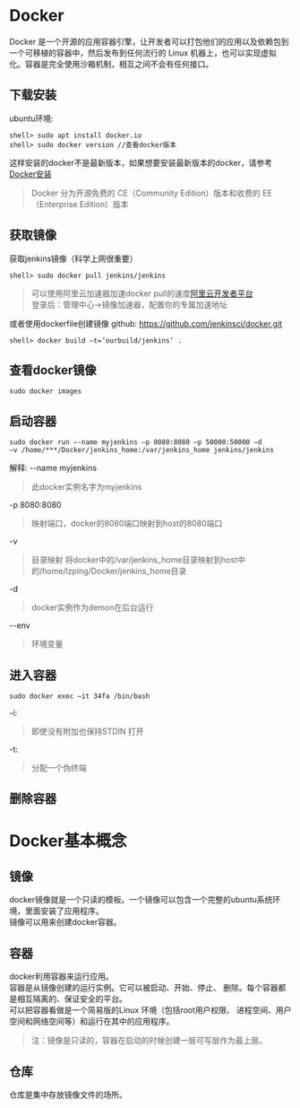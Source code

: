 # Docker
Docker 是一个开源的应用容器引擎，让开发者可以打包他们的应用以及依赖包到一个可移植的容器中，然后发布到任何流行的 Linux 机器上，也可以实现虚拟化。容器是完全使用沙箱机制，相互之间不会有任何接口。
## 下载安装
ubuntu环境:
```
shell> sudo apt install docker.io
shell> sudo docker version //查看docker版本
```
这样安装的docker不是最新版本，如果想要安装最新版本的docker，请参考[Docker安装](https://docs.docker.com/engine/installation/linux/docker-ce/ubuntu/)
>Docker 分为开源免费的 CE（Community Edition）版本和收费的 EE（Enterprise Edition）版本

## 获取镜像
获取jenkins镜像（科学上网很重要）
```
shell> sudo docker pull jenkins/jenkins
```
>可以使用阿里云加速器加速docker pull的速度[阿里云开发者平台](https://dev.aliyun.com/)   
登录后：管理中心->镜像加速器，配置你的专属加速地址

或者使用dockerfile创建镜像
github: https://github.com/jenkinsci/docker.git
```
shell> docker build –t=’ourbuild/jenkins’ .
```
## 查看docker镜像
```
sudo docker images
```

## 启动容器
```
sudo docker run –-name myjenkins –p 8080:8080 –p 50000:50000 –d
–v /home/***/Docker/jenkins_home:/var/jenkins_home jenkins/jenkins
```
解释:
--name myjenkins
>此docker实例名字为myjenkins

-p 8080:8080
>映射端口，docker的8080端口映射到host的8080端口

-v
>目录映射 将docker中的/var/jenkins_home目录映射到host中的/home/lzping/Docker/jenkins_home目录

-d
>docker实例作为demon在后台运行

--env
>环境变量

## 进入容器
```
sudo docker exec –it 34fa /bin/bash
```
-i:
>即使没有附加也保持STDIN 打开

-t:
>分配一个伪终端

## 删除容器


# Docker基本概念
## 镜像
docker镜像就是一个只读的模板。一个镜像可以包含一个完整的ubuntu系统环境，里面安装了应用程序。  
镜像可以用来创建docker容器。

## 容器
docker利用容器来运行应用。  
容器是从镜像创建的运行实例。它可以被启动、开始、停止、 删除。每个容器都是相互隔离的、保证安全的平台。  
可以把容器看做是一个简易版的Linux	环境（包括root用户权限、 进程空间、用户空间和网络空间等）和运行在其中的应用程序。
>注：镜像是只读的，容器在启动的时候创建一层可写层作为最上层。

## 仓库
仓库是集中存放镜像文件的场所。
